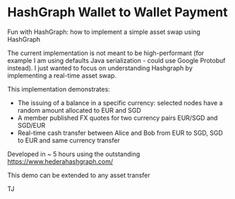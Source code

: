 # HashGraph Wallet to Wallet Payment

Fun with HashGraph: how to implement a simple asset swap using HashGraph

The current implementation is not meant to be high-performant (for example I am using defaults Java serialization - could use Google Protobuf instead). I just wanted to focus on understanding Hashgraph by implementing a real-time asset swap.

This implementation demonstrates:

* The issuing of a balance in a specific currency: selected nodes have a random amount allocated to EUR and SGD
* A member published FX quotes for two currency pairs EUR/SGD and SGD/EUR
* Real-time cash transfer between Alice and Bob from EUR to SGD, SGD to EUR and same currency transfer

Developed in ~ 5 hours using the outstanding https://www.hederahashgraph.com/

This demo can be extended to any asset transfer

TJ

